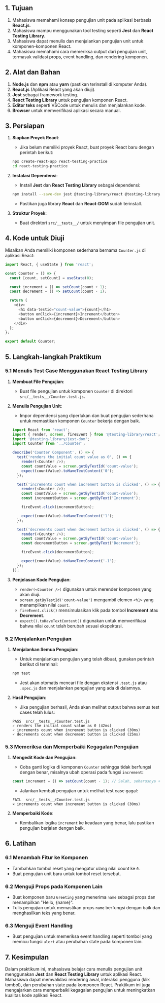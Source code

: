 
## 1. Tujuan
1. Mahasiswa memahami konsep pengujian unit pada aplikasi berbasis **React.js**.
2. Mahasiswa mampu menggunakan tool testing seperti **Jest** dan **React Testing Library**.
3. Mahasiswa dapat menulis dan menjalankan pengujian unit untuk komponen-komponen React.
4. Mahasiswa memahami cara memeriksa output dari pengujian unit, termasuk validasi props, event handling, dan rendering komponen.

## 2. Alat dan Bahan
1. **Node.js** dan **npm** atau **yarn** (pastikan terinstall di komputer Anda).
2. **React.js** (Aplikasi React yang akan diuji).
3. **Jest** sebagai framework testing.
4. **React Testing Library** untuk pengujian komponen React.
5. **Editor teks** seperti VSCode untuk menulis dan menjalankan kode.
6. **Browser** untuk memverifikasi aplikasi secara manual.

## 3. Persiapan
1. **Siapkan Proyek React**:
   - Jika belum memiliki proyek React, buat proyek React baru dengan perintah berikut:

   ```bash
   npx create-react-app react-testing-practice
   cd react-testing-practice
   ```

2. **Instalasi Dependensi**:
   - Install **Jest** dan **React Testing Library** sebagai dependensi:

   ```bash
   npm install --save-dev jest @testing-library/react @testing-library/jest-dom
   ```

   - Pastikan juga library **React** dan **React-DOM** sudah terinstall.

3. **Struktur Proyek**:
   - Buat direktori `src/__tests__/` untuk menyimpan file pengujian unit.

## 4. Kode untuk Diuji

Misalkan Anda memiliki komponen sederhana bernama `Counter.js` di aplikasi React:

```javascript
import React, { useState } from 'react';

const Counter = () => {
  const [count, setCount] = useState(0);

  const increment = () => setCount(count + 1);
  const decrement = () => setCount(count - 1);

  return (
    <div>
      <h1 data-testid="count-value">{count}</h1>
      <button onClick={increment}>Increment</button>
      <button onClick={decrement}>Decrement</button>
    </div>
  );
};

export default Counter;
```

## 5. Langkah-langkah Praktikum

### 5.1 Menulis Test Case Menggunakan React Testing Library

1. **Membuat File Pengujian**:
   - Buat file pengujian untuk komponen `Counter` di direktori `src/__tests__/Counter.test.js`.

2. **Menulis Pengujian Unit**:
   - Impor dependensi yang diperlukan dan buat pengujian sederhana untuk memastikan komponen `Counter` bekerja dengan baik.

   ```javascript
   import React from 'react';
   import { render, screen, fireEvent } from '@testing-library/react';
   import '@testing-library/jest-dom';
   import Counter from '../Counter';

   describe('Counter Component', () => {
     test('renders the initial count value as 0', () => {
       render(<Counter />);
       const countValue = screen.getByTestId('count-value');
       expect(countValue).toHaveTextContent('0');
     });

     test('increments count when increment button is clicked', () => {
       render(<Counter />);
       const countValue = screen.getByTestId('count-value');
       const incrementButton = screen.getByText('Increment');

       fireEvent.click(incrementButton);

       expect(countValue).toHaveTextContent('1');
     });

     test('decrements count when decrement button is clicked', () => {
       render(<Counter />);
       const countValue = screen.getByTestId('count-value');
       const decrementButton = screen.getByText('Decrement');

       fireEvent.click(decrementButton);

       expect(countValue).toHaveTextContent('-1');
     });
   });
   ```

3. **Penjelasan Kode Pengujian**:
   - `render(<Counter />)` digunakan untuk merender komponen yang akan diuji.
   - `screen.getByTestId('count-value')` mengambil elemen `<h1>` yang menampilkan nilai `count`.
   - `fireEvent.click()` mensimulasikan klik pada tombol **Increment** atau **Decrement**.
   - `expect().toHaveTextContent()` digunakan untuk memverifikasi bahwa nilai `count` telah berubah sesuai ekspektasi.

### 5.2 Menjalankan Pengujian

1. **Menjalankan Semua Pengujian**:
   - Untuk menjalankan pengujian yang telah dibuat, gunakan perintah berikut di terminal:

   ```bash
   npm test
   ```

   - Jest akan otomatis mencari file dengan ekstensi `.test.js` atau `.spec.js` dan menjalankan pengujian yang ada di dalamnya.

2. **Hasil Pengujian**:
   - Jika pengujian berhasil, Anda akan melihat output bahwa semua test cases telah lulus:

   ```
   PASS  src/__tests__/Counter.test.js
   ✓ renders the initial count value as 0 (42ms)
   ✓ increments count when increment button is clicked (30ms)
   ✓ decrements count when decrement button is clicked (25ms)
   ```

### 5.3 Memeriksa dan Memperbaiki Kegagalan Pengujian

1. **Mengedit Kode dan Pengujian**:
   - Coba ganti logika di komponen `Counter` sehingga tidak berfungsi dengan benar, misalnya ubah operasi pada fungsi `increment`:

   ```javascript
   const increment = () => setCount(count - 1); // Salah, seharusnya +1
   ```

   - Jalankan kembali pengujian untuk melihat test case gagal:

   ```
   FAIL  src/__tests__/Counter.test.js
   ✕ increments count when increment button is clicked (30ms)
   ```

2. **Memperbaiki Kode**:
   - Kembalikan logika `increment` ke keadaan yang benar, lalu pastikan pengujian berjalan dengan baik.

## 6. Latihan

### 6.1 Menambah Fitur ke Komponen
- Tambahkan tombol reset yang mengatur ulang nilai count ke `0`.
- Buat pengujian unit baru untuk tombol reset tersebut.

### 6.2 Menguji Props pada Komponen Lain
- Buat komponen baru `Greeting` yang menerima `name` sebagai props dan menampilkan "Hello, {name}".
- Tulis pengujian untuk memastikan props `name` berfungsi dengan baik dan menghasilkan teks yang benar.

### 6.3 Menguji Event Handling
- Buat pengujian untuk memeriksa event handling seperti tombol yang memicu fungsi `alert` atau perubahan state pada komponen lain.

## 7. Kesimpulan
Dalam praktikum ini, mahasiswa belajar cara menulis pengujian unit menggunakan **Jest** dan **React Testing Library** untuk aplikasi React. Mahasiswa dapat memvalidasi rendering awal, interaksi pengguna (klik tombol), dan perubahan state pada komponen React. Praktikum ini juga mengajarkan cara memperbaiki kegagalan pengujian untuk meningkatkan kualitas kode aplikasi React.

<div style="page-break-before:always"></div>